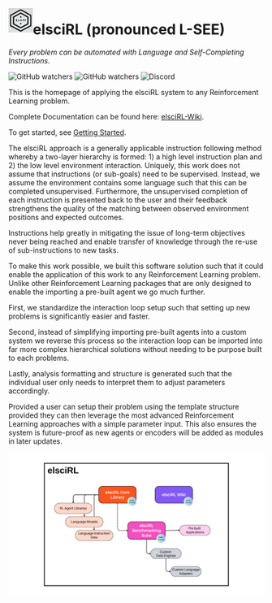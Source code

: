 
<a href="url"><img src="https://github.com/pdfosborne/elsciRL-Wiki/blob/main/Resources/images/elsciRL_logo.png" align="left" height="48" width="48" ></a>

# elsciRL (pronounced L-SEE)

*Every problem can be automated with Language and Self-Completing Instructions.*

![GitHub watchers](https://img.shields.io/github/watchers/pdfosborne/elsciRL?style=for-the-badge&logo=github&label=Followers&link=https%3A%2F%2Fgithub.com%2Fpdfosborne%2FelsciRL) ![GitHub watchers](https://img.shields.io/github/watchers/pdfosborne/elsciRL-Wiki?style=for-the-badge&logo=github&label=Followers&link=https%3A%2F%2Fgithub.com%2Fpdfosborne%2FelsciRL-Wiki)  ![Discord](https://img.shields.io/discord/1310579689315893248?style=for-the-badge&logo=discord&label=Discord&link=https%3A%2F%2Fdiscord.com%2Fchannels%2F1184202186469683200%2F1184202186998173878)  


This is the homepage of applying the elsciRL system to any Reinforcement Learning problem. 

Complete Documentation can be found here: [elsciRL-Wiki](https://github.com/pdfosborne/elsciRL-Wiki).

To get started, see [Getting Started](https://github.com/pdfosborne/elsciRL-Wiki/blob/main/elsciRL%20Core/I%20-%20Introduction/2%20-%20Getting%20Started.md).

The elsciRL approach is a generally applicable instruction following method whereby a two-layer hierarchy is formed: 1) a high level instruction plan and 2) the low level environment interaction. Uniquely, this work does not assume that instructions (or sub-goals) need to be supervised. Instead, we assume the environment contains some language such that this can be completed unsupervised. Furthermore, the unsupervised completion of each instruction is presented back to the user and their feedback strengthens the quality of the matching between observed environment positions and expected outcomes.

Instructions help greatly in mitigating the issue of long-term objectives never being reached and enable transfer of knowledge through the re-use of sub-instructions to new tasks. 

To make this work possible, we built this software solution such that it could enable the application of this work to any Reinforcement Learning problem. Unlike other Reinforcement Learning packages that are only designed to enable the importing a pre-built agent we go much further. 

First, we standardize the interaction loop setup such that setting up new problems is significantly easier and faster. 

Second, instead of simplifying importing pre-built agents into a custom system we reverse this process so the interaction loop can be imported into far more complex hierarchical solutions without needing to be purpose built to each problems. 

Lastly, analysis formatting and structure is generated such that the individual user only needs to interpret them to adjust parameters accordingly.

Provided a user can setup their problem using the template structure provided they can then leverage the most advanced Reinforcement Learning approaches with a simple parameter input. This also ensures the system is future-proof as new agents or encoders will be added as modules in later updates. 

<a href="url"><img src="https://github.com/pdfosborne/elsciRL-Wiki/blob/main/Resources/images/elscirl_overview.png"></a>

